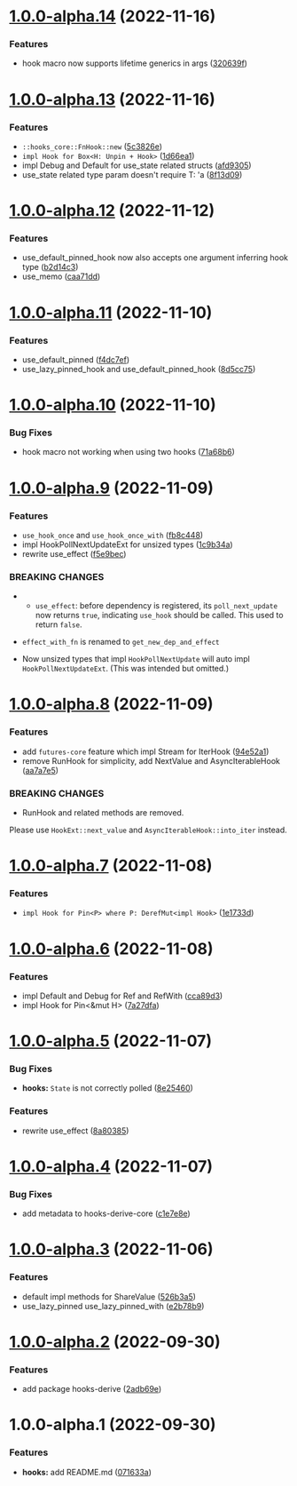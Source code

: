 # [1.0.0-alpha.14](https://github.com/frender-rs/hooks/compare/hooks-v1.0.0-alpha.13...hooks-v1.0.0-alpha.14) (2022-11-16)


### Features

* hook macro now supports lifetime generics in args ([320639f](https://github.com/frender-rs/hooks/commit/320639fb0733eb2cd18d07032c2a15955443307b))

# [1.0.0-alpha.13](https://github.com/frender-rs/hooks/compare/hooks-v1.0.0-alpha.12...hooks-v1.0.0-alpha.13) (2022-11-16)


### Features

* `::hooks_core::FnHook::new` ([5c3826e](https://github.com/frender-rs/hooks/commit/5c3826eee8d2bcc137952cc8a8a466b4c3d7d014))
* `impl Hook for Box<H: Unpin + Hook>` ([1d66ea1](https://github.com/frender-rs/hooks/commit/1d66ea166d89cd9ce7ca38fdc2ee5472fdd3f54d))
* impl Debug and Default for use_state related structs ([afd9305](https://github.com/frender-rs/hooks/commit/afd9305a0eac181450e4e3b8e5105c2179686a74))
* use_state related type param doesn't require T: 'a ([8f13d09](https://github.com/frender-rs/hooks/commit/8f13d09342309096f2a75d7ccd6442ee1dc7e14c))

# [1.0.0-alpha.12](https://github.com/frender-rs/hooks/compare/hooks-v1.0.0-alpha.11...hooks-v1.0.0-alpha.12) (2022-11-12)


### Features

* use_default_pinned_hook now also accepts one argument inferring hook type ([b2d14c3](https://github.com/frender-rs/hooks/commit/b2d14c30c90eaaa89b908426a37818fb493ce835))
* use_memo ([caa71dd](https://github.com/frender-rs/hooks/commit/caa71ddf61ebe8be2764fb6f5cab4abf29e8ebcb))

# [1.0.0-alpha.11](https://github.com/frender-rs/hooks/compare/hooks-v1.0.0-alpha.10...hooks-v1.0.0-alpha.11) (2022-11-10)


### Features

* use_default_pinned ([f4dc7ef](https://github.com/frender-rs/hooks/commit/f4dc7ef5a239b6e777d89ddcdddd2d085faf9f5b))
* use_lazy_pinned_hook and use_default_pinned_hook ([8d5cc75](https://github.com/frender-rs/hooks/commit/8d5cc755afeb6ebb517880475cf7c9cff5cf8f8d))

# [1.0.0-alpha.10](https://github.com/frender-rs/hooks/compare/hooks-v1.0.0-alpha.9...hooks-v1.0.0-alpha.10) (2022-11-10)


### Bug Fixes

* hook macro not working when using two hooks ([71a68b6](https://github.com/frender-rs/hooks/commit/71a68b6a39144e8ef31e1f2f0821d777177626de))

# [1.0.0-alpha.9](https://github.com/frender-rs/hooks/compare/hooks-v1.0.0-alpha.8...hooks-v1.0.0-alpha.9) (2022-11-09)


### Features

* `use_hook_once` and `use_hook_once_with` ([fb8c448](https://github.com/frender-rs/hooks/commit/fb8c448a44238a004dd4fa8ff76683d5f1260aa9))
* impl HookPollNextUpdateExt for unsized types ([1c9b34a](https://github.com/frender-rs/hooks/commit/1c9b34a9614bbc3a185ad2aa41625dbc695bd998))
* rewrite use_effect ([f5e9bec](https://github.com/frender-rs/hooks/commit/f5e9bec0ddb0395468c4c0987b7cc94cc08988f4))


### BREAKING CHANGES

* - `use_effect`: before dependency is registered, its `poll_next_update` now returns `true`,
indicating `use_hook` should be called.
This used to return `false`.

- `effect_with_fn` is renamed to `get_new_dep_and_effect`
* Now unsized types that impl `HookPollNextUpdate` will auto impl `HookPollNextUpdateExt`.
(This was intended but omitted.)

# [1.0.0-alpha.8](https://github.com/frender-rs/hooks/compare/hooks-v1.0.0-alpha.7...hooks-v1.0.0-alpha.8) (2022-11-09)


### Features

* add `futures-core` feature which impl Stream for IterHook<H> ([94e52a1](https://github.com/frender-rs/hooks/commit/94e52a1725918643b7c521e752ca2c78748691d6))
* remove RunHook for simplicity, add NextValue and AsyncIterableHook ([aa7a7e5](https://github.com/frender-rs/hooks/commit/aa7a7e5076169dd7ac873545028ac591515bba40))


### BREAKING CHANGES

* RunHook and related methods are removed.

Please use `HookExt::next_value` and `AsyncIterableHook::into_iter` instead.

# [1.0.0-alpha.7](https://github.com/frender-rs/hooks/compare/hooks-v1.0.0-alpha.6...hooks-v1.0.0-alpha.7) (2022-11-08)


### Features

* `impl Hook for Pin<P> where P: DerefMut<impl Hook>` ([1e1733d](https://github.com/frender-rs/hooks/commit/1e1733dabe3b2aae330c0d15a119a589bd9618f6))

# [1.0.0-alpha.6](https://github.com/frender-rs/hooks/compare/hooks-v1.0.0-alpha.5...hooks-v1.0.0-alpha.6) (2022-11-08)


### Features

* impl Default and Debug for Ref and RefWith ([cca89d3](https://github.com/frender-rs/hooks/commit/cca89d3b48b9c11307e20c3c41190245ba0b456e))
* impl Hook for Pin<&mut H> ([7a27dfa](https://github.com/frender-rs/hooks/commit/7a27dfaed56856f784a1774073e27a1ac3a2e448))

# [1.0.0-alpha.5](https://github.com/frender-rs/hooks/compare/hooks-v1.0.0-alpha.4...hooks-v1.0.0-alpha.5) (2022-11-07)


### Bug Fixes

* **hooks:** `State` is not correctly polled ([8e25460](https://github.com/frender-rs/hooks/commit/8e25460877085a7c233c786c3e8645daa692e8d7))


### Features

* rewrite use_effect ([8a80385](https://github.com/frender-rs/hooks/commit/8a803852e6f74ae66d9c94287922a4b774b2b409))

# [1.0.0-alpha.4](https://github.com/frender-rs/hooks/compare/hooks-v1.0.0-alpha.3...hooks-v1.0.0-alpha.4) (2022-11-07)


### Bug Fixes

* add metadata to hooks-derive-core ([c1e7e8e](https://github.com/frender-rs/hooks/commit/c1e7e8e6f093d35f6fa7c97b6f268da91233b46b))

# [1.0.0-alpha.3](https://github.com/frender-rs/hooks/compare/hooks-v1.0.0-alpha.2...hooks-v1.0.0-alpha.3) (2022-11-06)


### Features

* default impl methods for ShareValue ([526b3a5](https://github.com/frender-rs/hooks/commit/526b3a5386ff2c407157bfa492f620ec7429ff27))
* use_lazy_pinned use_lazy_pinned_with ([e2b78b9](https://github.com/frender-rs/hooks/commit/e2b78b9faf6bb41e26eaa7ed7a9b31d47bb2d5e3))

# [1.0.0-alpha.2](https://github.com/frender-rs/hooks/compare/hooks-v1.0.0-alpha.1...hooks-v1.0.0-alpha.2) (2022-09-30)


### Features

* add package hooks-derive ([2adb69e](https://github.com/frender-rs/hooks/commit/2adb69e75ef3fa2bb135bed40ded7a235a32a422))

# 1.0.0-alpha.1 (2022-09-30)


### Features

* **hooks:** add README.md ([071633a](https://github.com/frender-rs/hooks/commit/071633a194dbbd69c0f248a4a994b3391352f20d))

